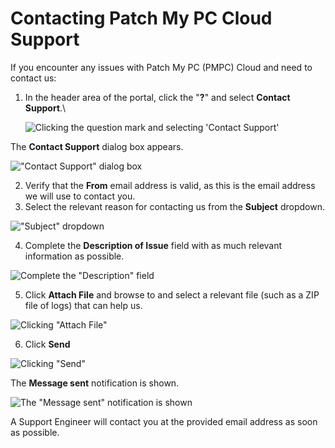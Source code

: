 # Contacting Patch My PC Cloud Support

If you encounter any issues with Patch My PC (PMPC) Cloud and need to contact us:

1.  In the header area of the portal, click the "**?**" and select **Contact Support**.\\

    ![Clicking the question mark and selecting 'Contact Support'](../_images/image-\(766\).png)

The **Contact Support** dialog box appears.

!["Contact Support" dialog box](../_images/image-\(104\).png)

2. Verify that the **From** email address is valid, as this is the email address we will use to contact you.
3. Select the relevant reason for contacting us from the **Subject** dropdown.

!["Subject" dropdown](../_images/image-\(2565\).png)

4. Complete the **Description of Issue** field with as much relevant information as possible.

![Complete the "Description" field](../_images/image-\(106\).png)

5. Click **Attach File** and browse to and select a relevant file (such as a ZIP file of logs) that can help us.

![Clicking "Attach File"](../_images/image-\(107\).png)

6. Click **Send**

![Clicking "Send"](../_images/image-\(109\).png)

The **Message sent** notification is shown.

![The "Message sent" notification is shown](../_images/image-\(110\).png)

A Support Engineer will contact you at the provided email address as soon as possible.
